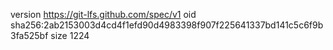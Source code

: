 version https://git-lfs.github.com/spec/v1
oid sha256:2ab2153003d4cd4f1efd90d4983398f907f225641337bd141c5c6f9b3fa525bf
size 1224

